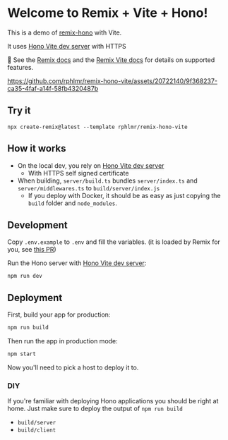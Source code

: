 # Welcome to Remix + Vite + Hono!

This is a demo of [remix-hono](https://github.com/sergiodxa/remix-hono) with Vite. 

It uses [Hono Vite dev server](https://github.com/honojs/vite-plugins/blob/main/packages/dev-server/README.md) with HTTPS

📖 See the [Remix docs](https://remix.run/docs) and the [Remix Vite docs](https://remix.run/docs/en/main/future/vite) for details on supported features.


https://github.com/rphlmr/remix-hono-vite/assets/20722140/9f368237-ca35-4faf-a14f-58fb4320487b


## Try it

```shellscript
npx create-remix@latest --template rphlmr/remix-hono-vite
```

## How it works
- On the local dev, you rely on [Hono Vite dev server](https://github.com/honojs/vite-plugins/blob/main/packages/dev-server/README.md)
  - With HTTPS self signed certificate
- When building, `server/build.ts` bundles `server/index.ts` and `server/middlewares.ts` to `build/server/index.js`
  - If you deploy with Docker, it should be as easy as just copying the `build` folder and `node_modules`.

## Development

Copy `.env.example` to `.env` and fill the variables. (it is loaded by Remix for you, see [this PR](https://github.com/remix-run/remix/pull/7958))

Run the Hono server with [Hono Vite dev server](https://github.com/honojs/vite-plugins/blob/main/packages/dev-server/README.md):

```shellscript
npm run dev
```

## Deployment

First, build your app for production:

```sh
npm run build
```

Then run the app in production mode:

```sh
npm start
```

Now you'll need to pick a host to deploy it to.

### DIY

If you're familiar with deploying Hono applications you should be right at home. Just make sure to deploy the output of `npm run build`

- `build/server`
- `build/client`
